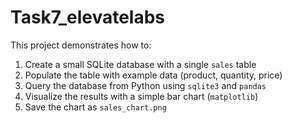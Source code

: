 # Task7_elevatelabs

This project demonstrates how to:
1. Create a small SQLite database  with a single `sales` table  
2. Populate the table with example data (product, quantity, price)  
3. Query the database from Python using `sqlite3` and `pandas`  
4. Visualize the results with a simple bar chart (`matplotlib`)
5.  Save the chart as `sales_chart.png`
